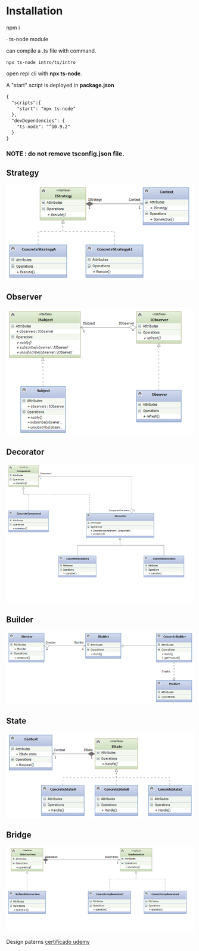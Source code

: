# Installation

npm i

· ts-node module

can compile a .ts file with command.
```
npx ts-node intro/ts/intro
```
open repl cli with __npx ts-node__.

A "start" script is deployed in **package.json**
```
{
  "scripts":{
    "start": "npx ts-node"
  },
  "devDependencies": {
    "ts-node": "^10.9.2"
  }
}
```
### NOTE : do not remove tsconfig.json file.

## Strategy
![Strategy](img/Strategy.png)
## Observer
![Observer](img/Observer.png)
## Decorator
![Decorator](img/Decorator.png)
## Builder
![Builder](img/Builder.png)
## State
![State](img/State.png)
## Bridge
![Bridge](img/Bridge.png)

Design paterns [certificado udemy](patrones_de_diseño.pdf)